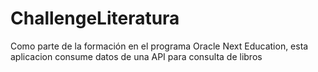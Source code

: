 # ChallengeLiteratura
Como parte de la formación en el programa Oracle Next Education, esta aplicacion consume datos de una API para consulta de libros
